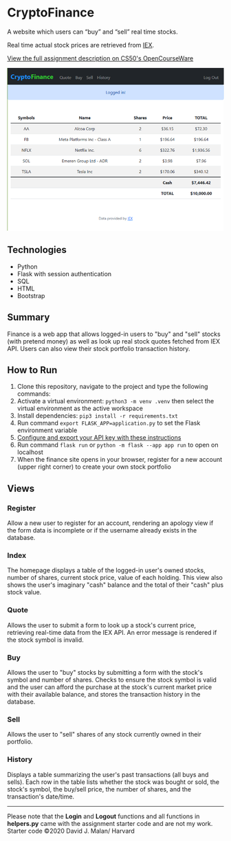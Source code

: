 # CryptoFinance

A website which users can “buy” and “sell” real time stocks.

Real time actual stock prices are retrieved from [IEX](https://iexcloud.io).

[View the full assignment description on CS50's OpenCourseWare](https://cs50.harvard.edu/x/2020/tracks/web/finance/)

<img src="cryptoFinance.png" alt="screenshot of finance project" width="600px">

## Technologies
* Python
* Flask with session authentication
* SQL
* HTML
* Bootstrap


## Summary
Finance is a web app that allows logged-in users to "buy" and "sell" stocks (with pretend money) as well as look up real stock quotes fetched from IEX API. Users can also view their stock portfolio transaction history.

## How to Run
1. Clone this repository, navigate to the project and type the following commands:
2. Activate a virtual environment: ```python3 -m venv .venv``` then select the virtual environment as the active workspace
3. Install dependencies: ```pip3 install -r requirements.txt```
4. Run command ```export FLASK_APP=application.py``` to set the Flask environment variable
5. <a href="https://cs50.harvard.edu/x/2020/tracks/web/finance/#configuring">Configure and export your API key with these instructions</a>
6. Run command ```flask run``` or ```python -m flask --app app run``` to open on localhost 
7. When the finance site opens in your browser, register for a new account (upper right corner) to create your own stock portfolio

## Views

### Register
Allow a new user to register for an account, rendering an apology view if the form data is incomplete or if the username already exists in the database.

### Index
The homepage displays a table of the logged-in user's owned stocks, number of shares, current stock price, value of each holding. This view also shows the user's imaginary "cash" balance and the total of their "cash" plus stock value.

### Quote
Allows the user to submit a form to look up a stock's current price, retrieving real-time data from the IEX API. An error message is rendered if the stock symbol is invalid.

### Buy
Allows the user to "buy" stocks by submitting a form with the stock's symbol and number of shares. Checks to ensure the stock symbol is valid and the user can afford the purchase at the stock's current market price with their available balance, and stores the transaction history in the database.

### Sell
Allows the user to "sell" shares of any stock currently owned in their portfolio. 

### History
Displays a table summarizing the user's past transactions (all buys and sells). Each row in the table lists whether the stock was bought or sold, the stock's symbol, the buy/sell price, the number of shares, and the transaction's date/time.

---

Please note that the **Login** and **Logout** functions and all functions in **helpers.py** came with the assignment starter code and are not my work. Starter code &copy;2020 David J. Malan/ Harvard
